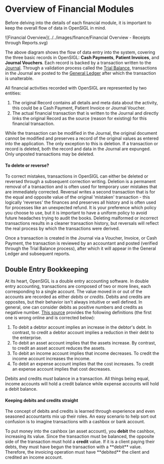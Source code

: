 # Overview of Financial Modules

Before delving into the details of each financial module, it is important to keep the overall flow of data in OpenSIGL in mind.

![Financial Overview](../../images/finance/Financial Overview - Receipts through Reports.svg)

The above diagram shows the flow of data entry into the system, covering the three basic records in OpenSIGL: **Cash Payments**, **Patient Invoices**, and **Journal Vouchers**.  Each record is backed by a transaction written to the [Journal](./ledgers/journal-module.md).  Through a validation process called the [Trial Balance](./ledger/trial-balance.md), transactions in the Journal are posted to the [General Ledger](./ledgers/general-ledger.md) after which the transaction is unalterable.

All financial activities recorded with OpenSIGL are represented by two entities:

1. The original Record contains all details and meta data about the activity, this could be a Cash Payment, Patient Invoice or Journal Voucher.
2. The actual financial transaction that is written to the Journal and directly links the original Record as the source \(reason for existing\) for this financial transaction.

While the transaction can be modified in the Journal, the original document cannot be modified and preserves a record of the original values as entered into the application.  The only exception to this is deletion.  If a transaction or record is deleted, both the record and data in the Journal are expunged.  Only unposted transactions may be deleted.

<div class="bs-callout bs-callout-success">
<h4>To delete or reverse?</h4>
To correct mistakes, transactions in OpenSIGL can either be deleted or reversed through a subsequent correction writing.  Deletion is a permanent removal of a transaction and is often used for temporary user mistakes that are immediately corrected. Reversal writes a second transaction that is for the equal and opposite value of the original 'mistaken' transaction - this logically 'reverses' the finances and preserves all history and is often used for processes like an unexpected refund. It is your preference which policy you choose to use, but it is important to have a uniform policy to avoid future headaches trying to audit the books.  Deleting malformed or incorrect transactions results in a cleaner transaction history, but reversals will reflect the real process by which the transactions were derived.
</div>

Once a transaction is created in the Journal via a Voucher, Invoice, or Cash Payment, the transaction is reviewed by an accountant and posted \(verified through the Trial Balance process\), after which it will appear in the General Ledger and subsequent reports.

## Double Entry Bookkeeping

At its heart, OpenSIGL is a double entry accounting software.  In double entry accounting, transactions are composed of two or more lines, each corresponding to a single account.  The value moved in or out of the accounts are recorded as either _debits_ or _credits_.  Debits and credits are opposites, but their behavior isn't always intuitive or well defined.  In general, one can consider debits as positive numbers and credits as negative number.  [This source](https://debitoor.com/dictionary/debit) provides the following definitions \(the first one is wrong online and is corrected below\):

1. To debit a debtor account implies an increase in the debtor's debt.  In contrast, to credit a debtor account implies a reduction in their debt to the enterprise.
2. To debit an asset account implies that the assets increase.  By contrast, to credit an asset account reduces the assets.
3. To debit an income account implies that income decreases.  To credit the income account increases the income.
4. To debit an expense account implies that the cost increases.  To credit an expense account implies that cost decreases.

Debits and credits _must_ balance in a transaction. All things being equal, income accounts will hold a credit balance while expense accounts will hold a debit balance.

<div class="bs-callout bs-callout-info">
<h4>Keeping debits and credits straight</h4>
<p>
The concept of debits and credits is learned through experience and even seasoned accountants mix up their roles.  An easy scenario to help sort out confusion is to imagine transactions with a cashbox or bank account.
</p>
<p>
To put money into the cashbox (an asset account), you <b>debit</b> the cashbox, increasing its value.  Since the transaction must be balanced, the opposite side of the transaction must hold a <b>credit</b> value.  If it is a client paying their debts, they must have begun the transaction with a **debit** value.  Therefore, the invoicing operation must have **debited** the client and credited an income account.
</p>
</div>
